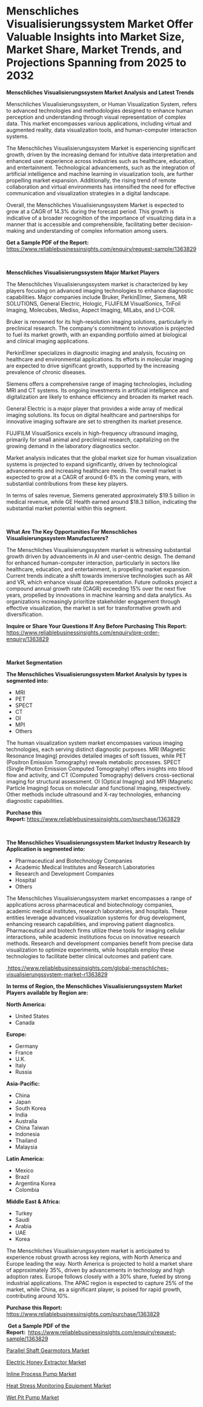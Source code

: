 <p><h1>Menschliches Visualisierungssystem Market Offer Valuable Insights into Market Size, Market Share, Market Trends, and Projections Spanning from 2025 to 2032</h1></p><p><strong>Menschliches Visualisierungssystem Market Analysis and Latest Trends</strong></p>
<p><p>Menschliches Visualisierungssystem, or Human Visualization System, refers to advanced technologies and methodologies designed to enhance human perception and understanding through visual representation of complex data. This market encompasses various applications, including virtual and augmented reality, data visualization tools, and human-computer interaction systems. </p><p>The Menschliches Visualisierungssystem Market is experiencing significant growth, driven by the increasing demand for intuitive data interpretation and enhanced user experience across industries such as healthcare, education, and entertainment. Technological advancements, such as the integration of artificial intelligence and machine learning in visualization tools, are further propelling market expansion. Additionally, the rising trend of remote collaboration and virtual environments has intensified the need for effective communication and visualization strategies in a digital landscape.</p><p>Overall, the Menschliches Visualisierungssystem Market is expected to grow at a CAGR of 14.3% during the forecast period. This growth is indicative of a broader recognition of the importance of visualizing data in a manner that is accessible and comprehensible, facilitating better decision-making and understanding of complex information among users.</p></p>
<p><strong>Get a Sample PDF of the Report:&nbsp;</strong> <a href="https://www.reliablebusinessinsights.com/enquiry/request-sample/1363829?utm_campaign=1877&utm_medium=2&utm_source=Github&utm_content=ia&utm_term=28022025&utm_id=menschliches-visualisierungssystem">https://www.reliablebusinessinsights.com/enquiry/request-sample/1363829</a></p>
<p>&nbsp;</p>
<p><strong>Menschliches Visualisierungssystem Major Market Players</strong></p>
<p><p>The Menschliches Visualisierungssystem market is characterized by key players focusing on advanced imaging technologies to enhance diagnostic capabilities. Major companies include Bruker, PerkinElmer, Siemens, MR SOLUTIONS, General Electric, Hologic, FUJIFILM VisualSonics, TriFoil Imaging, Molecubes, Mediso, Aspect Imaging, MILabs, and LI-COR.</p><p>Bruker is renowned for its high-resolution imaging solutions, particularly in preclinical research. The company's commitment to innovation is projected to fuel its market growth, with an expanding portfolio aimed at biological and clinical imaging applications. </p><p>PerkinElmer specializes in diagnostic imaging and analysis, focusing on healthcare and environmental applications. Its efforts in molecular imaging are expected to drive significant growth, supported by the increasing prevalence of chronic diseases.</p><p>Siemens offers a comprehensive range of imaging technologies, including MRI and CT systems. Its ongoing investments in artificial intelligence and digitalization are likely to enhance efficiency and broaden its market reach.</p><p>General Electric is a major player that provides a wide array of medical imaging solutions. Its focus on digital healthcare and partnerships for innovative imaging software are set to strengthen its market presence.</p><p>FUJIFILM VisualSonics excels in high-frequency ultrasound imaging, primarily for small animal and preclinical research, capitalizing on the growing demand in the laboratory diagnostics sector.</p><p>Market analysis indicates that the global market size for human visualization systems is projected to expand significantly, driven by technological advancements and increasing healthcare needs. The overall market is expected to grow at a CAGR of around 6-8% in the coming years, with substantial contributions from these key players.</p><p>In terms of sales revenue, Siemens generated approximately $19.5 billion in medical revenue, while GE Health earned around $18.3 billion, indicating the substantial market potential within this segment.</p></p>
<p>&nbsp;</p>
<p><strong>What Are The Key Opportunities For Menschliches Visualisierungssystem Manufacturers?</strong></p>
<p><p>The Menschliches Visualisierungssystem market is witnessing substantial growth driven by advancements in AI and user-centric design. The demand for enhanced human-computer interaction, particularly in sectors like healthcare, education, and entertainment, is propelling market expansion. Current trends indicate a shift towards immersive technologies such as AR and VR, which enhance visual data representation. Future outlooks project a compound annual growth rate (CAGR) exceeding 15% over the next five years, propelled by innovations in machine learning and data analytics. As organizations increasingly prioritize stakeholder engagement through effective visualization, the market is set for transformative growth and diversification.</p></p>
<p><strong>Inquire or Share Your Questions If Any Before Purchasing This Report:</strong> <a href="https://www.reliablebusinessinsights.com/enquiry/pre-order-enquiry/1363829?utm_campaign=1877&utm_medium=2&utm_source=Github&utm_content=ia&utm_term=28022025&utm_id=menschliches-visualisierungssystem">https://www.reliablebusinessinsights.com/enquiry/pre-order-enquiry/1363829</a></p>
<p>&nbsp;</p>
<p><strong>Market Segmentation</strong></p>
<p><strong>The Menschliches Visualisierungssystem Market Analysis by types is segmented into:</strong></p>
<p><ul><li>MRI</li><li>PET</li><li>SPECT</li><li>CT</li><li>OI</li><li>MPI</li><li>Others</li></ul></p>
<p><p>The human visualization system market encompasses various imaging technologies, each serving distinct diagnostic purposes. MRI (Magnetic Resonance Imaging) provides detailed images of soft tissues, while PET (Positron Emission Tomography) reveals metabolic processes. SPECT (Single Photon Emission Computed Tomography) offers insights into blood flow and activity, and CT (Computed Tomography) delivers cross-sectional imaging for structural assessment. OI (Optical Imaging) and MPI (Magnetic Particle Imaging) focus on molecular and functional imaging, respectively. Other methods include ultrasound and X-ray technologies, enhancing diagnostic capabilities.</p></p>
<p><strong>Purchase this Report:&nbsp;</strong><a href="https://www.reliablebusinessinsights.com/purchase/1363829?utm_campaign=1877&utm_medium=2&utm_source=Github&utm_content=ia&utm_term=28022025&utm_id=menschliches-visualisierungssystem">https://www.reliablebusinessinsights.com/purchase/1363829</a></p>
<p>&nbsp;</p>
<p><strong>The Menschliches Visualisierungssystem Market Industry Research by Application is segmented into:</strong></p>
<p><ul><li>Pharmaceutical and Biotechnology Companies</li><li>Academic Medical Institutes and Research Laboratories</li><li>Research and Development Companies</li><li>Hospital</li><li>Others</li></ul></p>
<p><p>The Menschliches Visualisierungssystem market encompasses a range of applications across pharmaceutical and biotechnology companies, academic medical institutes, research laboratories, and hospitals. These entities leverage advanced visualization systems for drug development, enhancing research capabilities, and improving patient diagnostics. Pharmaceutical and biotech firms utilize these tools for imaging cellular interactions, while academic institutions focus on innovative research methods. Research and development companies benefit from precise data visualization to optimize experiments, while hospitals employ these technologies to facilitate better clinical outcomes and patient care.</p></p>
<p><a href="https://www.reliablebusinessinsights.com/global-menschliches-visualisierungssystem-market-r1363829?utm_campaign=1877&utm_medium=2&utm_source=Github&utm_content=ia&utm_term=28022025&utm_id=menschliches-visualisierungssystem">&nbsp;https://www.reliablebusinessinsights.com/global-menschliches-visualisierungssystem-market-r1363829</a></p>
<p><strong>In terms of Region, the Menschliches Visualisierungssystem Market Players available by Region are:</strong></p>
<p>
    <p> <strong> North America: </strong>
        <ul>
            <li>United States</li>
            <li>Canada</li>
        </ul>
        </p> 
    <p> <strong> Europe: </strong>
        <ul>
            <li>Germany</li>
            <li>France</li>
            <li>U.K.</li>
            <li>Italy</li>
            <li>Russia</li>
        </ul>
        </p> 
    <p> <strong> Asia-Pacific: </strong>
        <ul>
            <li>China</li>
            <li>Japan</li>
            <li>South Korea</li>
            <li>India</li>
            <li>Australia</li>
            <li>China Taiwan</li>
            <li>Indonesia</li>
            <li>Thailand</li>
            <li>Malaysia</li>
        </ul>
        </p> 
    <p> <strong> Latin America: </strong>
        <ul>
            <li>Mexico</li>
            <li>Brazil</li>
            <li>Argentina Korea</li>
            <li>Colombia</li>
        </ul>
        </p> 
    <p> <strong> Middle East & Africa: </strong>
        <ul>
            <li>Turkey</li>
            <li>Saudi</li>
            <li>Arabia</li>
            <li>UAE</li>
            <li>Korea</li>
        </ul>
    </p>
    </p>
<p><p>The Menschliches Visualisierungssystem market is anticipated to experience robust growth across key regions, with North America and Europe leading the way. North America is projected to hold a market share of approximately 35%, driven by advancements in technology and high adoption rates. Europe follows closely with a 30% share, fueled by strong industrial applications. The APAC region is expected to capture 25% of the market, while China, as a significant player, is poised for rapid growth, contributing around 10%.</p></p>
<p><strong>Purchase this Report: </strong><a href="https://www.reliablebusinessinsights.com/purchase/1363829?utm_campaign=1877&utm_medium=2&utm_source=Github&utm_content=ia&utm_term=28022025&utm_id=menschliches-visualisierungssystem">https://www.reliablebusinessinsights.com/purchase/1363829</a></p>
<p>&nbsp;<strong>Get a Sample PDF of the Report:&nbsp;&nbsp;</strong><a href="https://www.reliablebusinessinsights.com/enquiry/request-sample/1363829?utm_campaign=1877&utm_medium=2&utm_source=Github&utm_content=ia&utm_term=28022025&utm_id=menschliches-visualisierungssystem">https://www.reliablebusinessinsights.com/enquiry/request-sample/1363829</a></p>
<p><strong></strong></p>
<p><p><a href="https://github.com/wileonie19657/Market-Research-Report-List-1/blob/main/parallel-shaft-gearmotors-market.md?utm_campaign=1877&utm_medium=2&utm_source=Github&utm_content=ia&utm_term=28022025&utm_id=menschliches-visualisierungssystem">Parallel Shaft Gearmotors Market</a></p><p><a href="https://github.com/betargaddevv/Market-Research-Report-List-1/blob/main/electric-honey-extractor-market.md?utm_campaign=1877&utm_medium=2&utm_source=Github&utm_content=ia&utm_term=28022025&utm_id=menschliches-visualisierungssystem">Electric Honey Extractor Market</a></p><p><a href="https://github.com/snelldimkeod/Market-Research-Report-List-1/blob/main/inline-process-pump-market.md?utm_campaign=1877&utm_medium=2&utm_source=Github&utm_content=ia&utm_term=28022025&utm_id=menschliches-visualisierungssystem">Inline Process Pump Market</a></p><p><a href="https://github.com/mcfred89/Market-Research-Report-List-1/blob/main/heat-stress-monitoring-equipment-market.md?utm_campaign=1877&utm_medium=2&utm_source=Github&utm_content=ia&utm_term=28022025&utm_id=menschliches-visualisierungssystem">Heat Stress Monitoring Equipment Market</a></p><p><a href="https://github.com/PeterParrish5/Market-Research-Report-List-7/blob/main/wet-pit-pump-market.md?utm_campaign=1877&utm_medium=2&utm_source=Github&utm_content=ia&utm_term=28022025&utm_id=menschliches-visualisierungssystem">Wet Pit Pump Market</a></p></p>